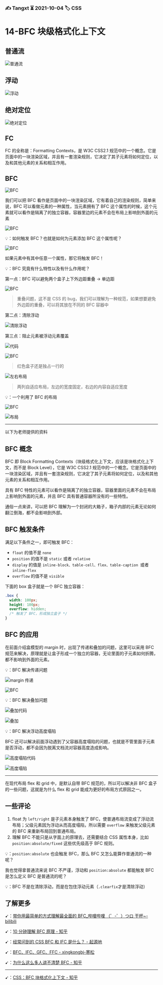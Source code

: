 ### ✍️ Tangxt ⏳ 2021-10-04 🏷️ CSS

# 14-BFC 块级格式化上下文

## 普通流

![普通流](assets/img/2021-10-04-15-35-19.png)

## 浮动

![浮动](assets/img/2021-10-04-15-37-28.png)

## 绝对定位

![绝对定位](assets/img/2021-10-04-15-38-42.png)

## FC

FC 的全称是：Formatting Contexts，是 W3C CSS2.1 规范中的一个概念。它是页面中的一块渲染区域，并且有一套渲染规则，它决定了其子元素将如何定位，以及和其他元素的关系和相互作用。

## BFC

![BFC](assets/img/2021-10-04-15-41-55.png)

我们可以把 BFC 看作是页面中的一块渲染区域，它有着自己的渲染规则，简单来说，BFC 可以看做元素的一种属性，当元素拥有了 BFC 这个属性的时候，这个元素就可以看作是隔离了的独立容器，容器里边的元素不会在布局上影响到外面的元素

![BFC](assets/img/2021-10-04-15-46-22.png)

💡：如何触发 BFC？也就是如何为元素添加 BFC 这个属性呢？

![BFC](assets/img/2021-10-04-15-51-45.png)

如果元素中有其中任意一个属性，那它将触发 BFC！

💡：BFC 究竟有什么特性以及有什么作用呢？

第一点：BFC 可以避免两个盒子上下外边距重叠 -> 单边距

![BFC](assets/img/2021-10-04-15-56-18.png)

> 重叠问题，这不是 CSS 的 bug，我们可以理解为一种规范，如果想要避免外边距的重叠，可以将其放在不同的 BFC 容器中

第二点：清除浮动

![清除浮动](assets/img/2021-10-04-15-58-21.png)

第三点：阻止元素被浮动元素覆盖

![代码](assets/img/2021-10-04-16-03-43.png)

![BFC](assets/img/2021-10-04-16-05-48.png)

> 红色盒子还是独占一行的

![左右布局](assets/img/2021-10-04-16-16-46.png)

> 两列自适应布局，左边的宽度固定，右边的内容自适应宽度

💡：一个利用了 BFC 的布局

![BFC](assets/img/2021-10-04-16-09-16.png)

![布局](assets/img/2021-10-04-16-09-43.png)

---

以下为老师提供的资料

## BFC 概念

BFC 即 Block Formatting Contexts（块级格式化上下文，应该是块格式化上下文，而不是 Block Level），它是 W3C CSS2.1 规范中的一个概念。它是页面中的一块渲染区域，并且有一套渲染规则，它决定了其子元素将如何定位，以及和其他元素的关系和相互作用。

具有 BFC 特性的元素可以看作是隔离了的独立容器，容器里面的元素不会在布局上影响到外面的元素，并且 BFC 具有普通容器所没有的一些特性。

通俗一点来讲，可以把 BFC 理解为一个封闭的大箱子，箱子内部的元素无论如何翻江倒海，都不会影响到外部。

## BFC 触发条件

满足以下条件之一，即可触发 BFC：

- `float` 的值不是 `none`
- `position` 的值不是 `static` 或者 `relative`
- `display` 的值是 `inline-block、table-cell、flex、table-caption `或者 `inline-flex`
- `overflow` 的值不是 `visible`

下面的 box 盒子就是一个 BFC 独立容器：

``` css
.box {
  width: 100px;
  height: 100px;
  overflow: hidden;
  /* 触发了 BFC，形成独立盒子 */
}
```

## BFC 的应用

在前面介绍盒模型的 margin 时，出现了传递和叠加的问题，这里可以采用 BFC 规范来解决，原理就是让盒子形成一个独立的容器，无论里面的子元素如何折腾，都不影响到外面的元素。

💡：BFC 解决传递问题

![margin 传递](assets/img/2021-10-04-18-03-30.png)

![BFC](assets/img/2021-10-04-18-04-31.png)

💡：BFC 解决叠加问题

![叠加代码](assets/img/2021-10-04-18-09-26.png)

![叠加](assets/img/2021-10-04-18-07-55.png)

💡：BFC 解决浮动高度塌陷

BFC 还可以解决前面浮动遇到了父容器高度塌陷的问题，也就是不管里面子元素是否浮动，都不会因为脱离文档流对容器高度造成影响。

![高度塌陷代码](assets/img/2021-10-04-18-13-41.png)

![高度塌陷](assets/img/2021-10-04-18-12-57.png)

---

在现代布局 flex 和 grid 中，是默认自带 BFC 规范的，所以可以解决非 BFC 盒子的一些问题，这就是为什么 flex 和 grid 能成为更好的布局方式原因之一。

## 一些评论

1. float 为 `left/right` 是子元素本身触发了 BFC，使普通布局流变成了浮动流布局；父级元素因为浮动从而高度塌陷，所以需要 `overflow` 来触发父级元素的 BFC 来重新布局回到普通布局。
2. 理解 BFC 不能只是从字面上的原理去，还需要结合 CSS 属性本身，比如 `position:absolute/fixed` 这些优先级高于 BFC 规则。

💡：`position:absolute` 也会触发 BFC，那么 BFC 又怎么能算作普通流的一种呢？

我也觉得拿普通流来说 BFC 不严谨，浮动和 `position:absolute` 都能触发 BFC 是怎么定义 BFC 是普通流的呢？

💡：BFC 不是在清除浮动，而是在包住浮动元素（`.clearfix`才是清除浮动）

## 了解更多

➹：[带你用最简单的方式理解最全面的 BFC_哔哩哔哩 （゜-゜）つロ 干杯~-bilibili](https://www.bilibili.com/s/video/BV1aZ4y1M7gW)

➹：[10 分钟理解 BFC 原理 - 知乎](https://zhuanlan.zhihu.com/p/25321647)

➹：[经常问到的 CSS BFC 和 IFC 是什么？ - 起源地](https://www.qiyuandi.com/zhanzhang/zonghe/15378.html)

➹：[BFC、IFC、GFC、FFC - xingkongbj-寒松](https://www.xingkongbj.com/blog/css/fc.html)

➹：[为什么这么多人讲不清楚 BFC - 知乎](https://zhuanlan.zhihu.com/p/31857974)

---

➹：[CSS：BFC 块格式化上下文 - 知乎](https://zhuanlan.zhihu.com/p/131402341)